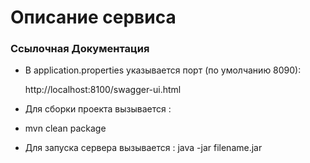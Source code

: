 # Описание сервиса

### Ссылочная Документация

* В application.properties указывается порт (по умолчанию 8090):

	http://localhost:8100/swagger-ui.html
* Для сборки проекта вызывается :
-	mvn clean package

* Для запуска сервера вызывается :
java -jar filename.jar
